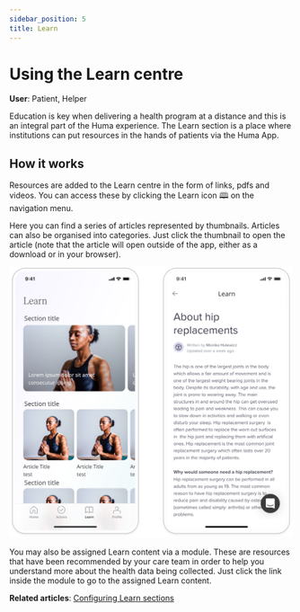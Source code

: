 ```yaml
---
sidebar_position: 5
title: Learn
---
```

# Using the Learn centre
**User**: Patient, Helper

Education is key when delivering a health program at a distance and this is an integral part of the Huma experience. The Learn section is a place where institutions can put resources in the hands of patients via the Huma App.

## How it works​

Resources are added to the Learn centre in the form of links, pdfs and videos. You can access these by clicking the Learn icon 🕮 on the navigation menu. 

Here you can find a series of articles represented by thumbnails. Articles can also be organised into categories. Just click the thumbnail to open the article (note that the article will open outside of the app, either as a download or in your browser).

![Learn](../../features/navigation/app/assets/learn.svg)

You may also be assigned Learn content via a module. These are resources that have been recommended by your care team in order to help you understand more about the health data being collected. Just click the link inside the module to go to the assigned Learn content.

**Related articles**: [Configuring Learn sections](../../admin-portal/managing-deployments/configuring-the-content/learn-sections.md)
